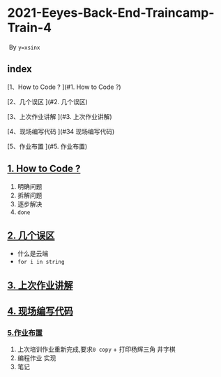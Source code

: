 # 2021-Eeyes-Back-End-Traincamp-Train-4

​																																																	By `y=xsinx`

## index
[1、How to Code ? ](#1. How to Code ?)

[2、几个误区 ](#2. 几个误区)

[3、上次作业讲解 ](#3. 上次作业讲解)

[4、现场编写代码 ](#34 现场编写代码)

[5、作业布置 ](#5. 作业布置)

## [1. How to Code ?](#index)

1. 明确问题
2. 拆解问题
3. 逐步解决
4. `done`

## [2. 几个误区](#index)

+ 什么是云端
+ `for i in string`  

## [3. 上次作业讲解](#index)

## [4. 现场编写代码](#index)

### [5.作业布置](#index)

1. 上次培训作业重新完成,要求`0 copy`     + 打印杨辉三角  井字棋
2. 编程作业  实现
3. 笔记